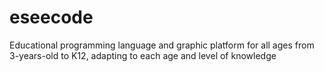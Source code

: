 eseecode
========

Educational programming language and graphic platform for all ages from 3-years-old to K12, adapting to each age and level of knowledge
